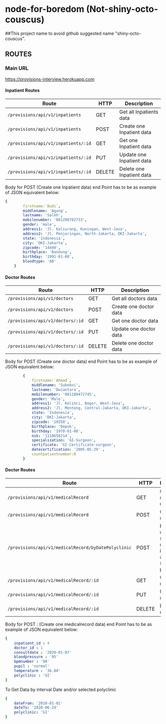 # node-for-boredom (Not-shiny-octo-couscus)

##This project name to avoid github suggested name "shiny-octo-couscus".


## ROUTES

### Main URL
https://provisions-interview.herokuapp.com

#### Inpatient Routes

| Route                                |  HTTP  | Description |
| ------------------------------------ | ------ | --------------|
| `/provisions/api/v1/inpatients`      | GET    | Get all Inpatients data
| `/provisions/api/v1/inpatients`      | POST   | Create one Inpatient data
| `/provisions/api/v1/inpatients/:id`  | GET    | Get one Inpatient data
| `/provisions/api/v1/inpatients/:id`  | PUT    | Update one Inpatient data
| `/provisions/api/v1/inpatients/:id`  | DELETE | Delete one Inpatient data

Body for POST 
(Create one Inpatient data) end Point has to be as example of JSON equivalent below:
```yaml
{
        firstname:`Budi`,
        middlename: 'Agung',
        lastname: 'Saleh',
        mobilenumber: '081298782733',
        gender: 'male',
        address1: 'Jl. Kaliurang, Kuningan, West-Java',
        address2: 'Jl. Penjaringan, North-Jakarta, DKI-Jakarta',
        state: 'Indonesia',
        city: 'DKI-Jakarta',
        zipcode: '14440',
        birthplace: 'Bandung',
        birthday: '1991-01-08',
        bloodtype: 'AB'
    }
```

#### Doctor Routes

| Route                             |  HTTP  | Description |
| --------------------------------- | ------ | --------------|
| `/provisions/api/v1/doctors`      | GET    | Get all doctors data
| `/provisions/api/v1/doctors`      | POST   | Create one doctor data
| `/provisions/api/v1/doctors/:id`  | GET    | Get one doctor data
| `/provisions/api/v1/doctors/:id`  | PUT    | Update one doctor data
| `/provisions/api/v1/doctors/:id`  | DELETE | Delete one doctor data


Body for POST (Create one doctor data) end Point has to be as example of JSON equivalent below:
```yaml
        {
            firstname:`Ahmad`,
            middlename: 'Subekni',
            lastname: 'Dwiantara',
            mobilenumber: '081189472745',
            gender: 'Male',
            address1: 'Jl. Kelinci, Bogor, West-Java',
            address2: 'Jl. Menteng, Central-Jakarta, DKI-Jakarta',
            state: 'Indonesia',
            city: 'DKI-Jakarta',
            zipcode: '10350',
            birthplace: 'Depok',
            birthday: '1970-01-08',
            nik: '1110658214',
            specialization: 'GI-Surgeon',
            certificate: 'GI-Certificate-surgeon',
            datecertification: '2005-05-29' ,
            countpatientnumber:0
        }
```
#### Doctor Routes

| Route                                                    |  HTTP  | Description |
| -------------------------------------------------------- | ------ | --------------|
| `/provisions/api/v1/medicalRecord`                       | GET    | Get all doctors data
| `/provisions/api/v1/medicalRecord`                       | POST   | Create one doctor data
| `/provisions/api/v1/medicalRecord/byDatePolyclinic`      | POST   | Return consult sum by date interval and/or selected polyclinic
| `/provisions/api/v1/medicalRecord/:id`                   | GET    | Get one doctor data
| `/provisions/api/v1/medicalRecord/:id`                   | PUT    | Update one doctor data
| `/provisions/api/v1/medicalRecord/:id`                   | DELETE | Delete one doctor data

Body for POST :
(Create one medicalrecord data) end Point has to be as example of JSON equivalent below:
```yaml
{
    inpatient_id : 4
    doctor_id : 1
    consultdate : '2020-01-07'
    bloodpressure : '95'
    bpmnumber : '90'
    pupil : 'normal'
    temperature : '36.80'
    polyclinic : 'GI'
}
```

To Get Data by interval Date and/or selected polyclinic 
```yaml
{
    dateFrom: '2018-01-01'
    dateTo: '2020-06-29'
    polyclinic: 'GI'
}
```

